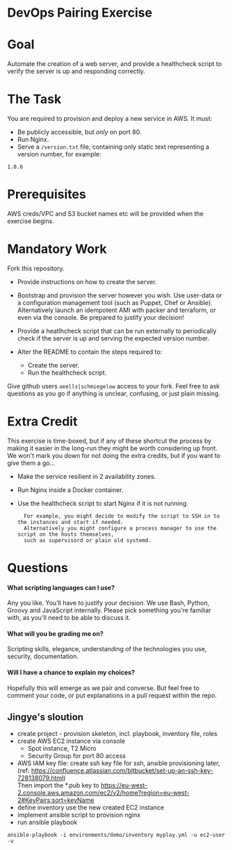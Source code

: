 DevOps Pairing Exercise
=======================

# Goal

Automate the creation of a web server, and provide a healthcheck script to verify the server is up and responding correctly.

# The Task

You are required to provision and deploy a new service in AWS. It must:

* Be publicly accessible, but *only* on port 80.
* Run Nginx.
* Serve a `/version.txt` file, containing only static text representing a version number, for example:

```
1.0.6
```

# Prerequisites

AWS creds/VPC and S3 bucket names etc will be provided when the exercise begins.

# Mandatory Work

Fork this repository.

* Provide instructions on how to create the server.

* Bootstrap and provision the server however you wish. Use user-data or a configuration management tool (such as Puppet, Chef or Ansible). Alternatively launch an idempotent AMI with packer and terraform, or even via the console. Be prepared to justify your decision!

* Provide a heatlhcheck script that can be run externally to periodically check if the server is up and serving the expected version number.

* Alter the README to contain the steps required to:
  * Create the server.
  * Run the healthcheck script.

Give github users `aeells|schmiegelow` access to your fork.
Feel free to ask questions as you go if anything is unclear, confusing, or just plain missing.

# Extra Credit

This exercise is time-boxed, but if any of these shortcut the process by making it easier in the long-run they might be worth considering up front. We won't mark you down for not doing the extra credits, but if you want to give them a go...

* Make the service resilient in 2 availability zones.
* Run Nginx inside a Docker container.
* Use the healthcheck script to start Nginx if it is not running.

        For example, you might decide to modify the script to SSH in to the instances and start if needed.
        Alternatively you might configure a process manager to use the script on the hosts themselves,
        such as supervisord or plain old systemd.

# Questions

#### What scripting languages can I use?

Any you like. You’ll have to justify your decision. We use Bash, Python, Groovy and JavaScript internally. Please pick something you're familiar with, as you'll need to be able to discuss it.

#### What will you be grading me on?

Scripting skills, elegance, understanding of the technologies you use, security, documentation.

#### Will I have a chance to explain my choices?

Hopefully this will emerge as we pair and converse.
But feel free to comment your code, or put explanations in a pull request within the repo.


## Jingye's sloution
* create project - provision skeleton, incl. playbook, inventory file, roles
* create AWS EC2 instance via console
  * Spot instance, T2 Micro
  * Security Group for port 80 access
* AWS IAM key file: create ssh key file for ssh, ansible provisioning later, 
(ref: https://confluence.atlassian.com/bitbucket/set-up-an-ssh-key-728138079.html)  
Then import the *.pub key to https://eu-west-2.console.aws.amazon.com/ec2/v2/home?region=eu-west-2#KeyPairs:sort=keyName
* define inventory use the new created EC2 instance
* implement ansible script to provision nginx
* run ansible playbook
```buildoutcfg
ansible-playbook -i environments/demo/inventory myplay.yml -u ec2-user -v
```
